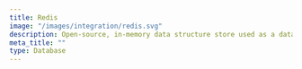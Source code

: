 ```yaml
---
title: Redis
image: "/images/integration/redis.svg"
description: Open-source, in-memory data structure store used as a database, cache, and message broker for high-performance applications.
meta_title: ""
type: Database
---
```

